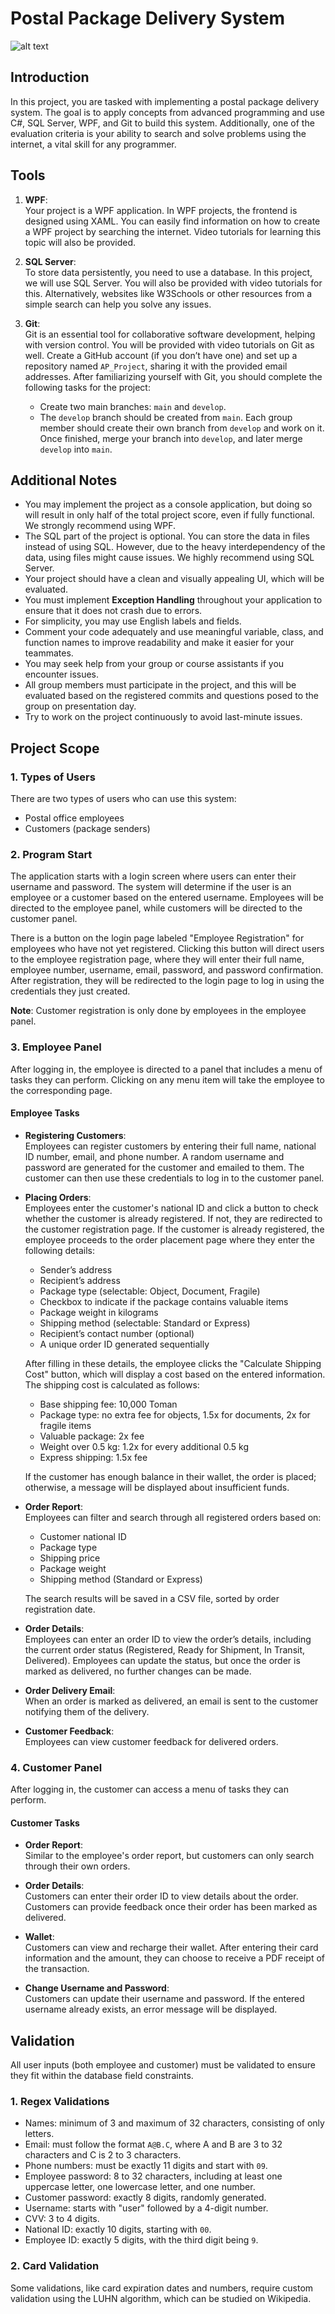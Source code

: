# Postal Package Delivery System
![alt text]([https://github.com/[username]/[reponame]/blob/[branch]/image.jpg](https://github.com/saeedvft/PostApp/blob/main/Screenshots/Main-window.jpg)?raw=true)
## Introduction
In this project, you are tasked with implementing a postal package delivery system. The goal is to apply concepts from advanced programming and use C#, SQL Server, WPF, and Git to build this system. Additionally, one of the evaluation criteria is your ability to search and solve problems using the internet, a vital skill for any programmer.

## Tools
1. **WPF**:  
   Your project is a WPF application. In WPF projects, the frontend is designed using XAML. You can easily find information on how to create a WPF project by searching the internet. Video tutorials for learning this topic will also be provided.
   
2. **SQL Server**:  
   To store data persistently, you need to use a database. In this project, we will use SQL Server. You will also be provided with video tutorials for this. Alternatively, websites like W3Schools or other resources from a simple search can help you solve any issues.
   
3. **Git**:  
   Git is an essential tool for collaborative software development, helping with version control. You will be provided with video tutorials on Git as well. Create a GitHub account (if you don’t have one) and set up a repository named `AP_Project`, sharing it with the provided email addresses. After familiarizing yourself with Git, you should complete the following tasks for the project:
   
   - Create two main branches: `main` and `develop`.
   - The `develop` branch should be created from `main`. Each group member should create their own branch from `develop` and work on it. Once finished, merge your branch into `develop`, and later merge `develop` into `main`.

## Additional Notes
- You may implement the project as a console application, but doing so will result in only half of the total project score, even if fully functional. We strongly recommend using WPF.
- The SQL part of the project is optional. You can store the data in files instead of using SQL. However, due to the heavy interdependency of the data, using files might cause issues. We highly recommend using SQL Server.
- Your project should have a clean and visually appealing UI, which will be evaluated.
- You must implement **Exception Handling** throughout your application to ensure that it does not crash due to errors.
- For simplicity, you may use English labels and fields.
- Comment your code adequately and use meaningful variable, class, and function names to improve readability and make it easier for your teammates.
- You may seek help from your group or course assistants if you encounter issues.
- All group members must participate in the project, and this will be evaluated based on the registered commits and questions posed to the group on presentation day.
- Try to work on the project continuously to avoid last-minute issues.

## Project Scope

### 1. Types of Users
There are two types of users who can use this system:
- Postal office employees
- Customers (package senders)

### 2. Program Start
The application starts with a login screen where users can enter their username and password. The system will determine if the user is an employee or a customer based on the entered username. Employees will be directed to the employee panel, while customers will be directed to the customer panel.

There is a button on the login page labeled "Employee Registration" for employees who have not yet registered. Clicking this button will direct users to the employee registration page, where they will enter their full name, employee number, username, email, password, and password confirmation. After registration, they will be redirected to the login page to log in using the credentials they just created.

**Note**: Customer registration is only done by employees in the employee panel.

### 3. Employee Panel
After logging in, the employee is directed to a panel that includes a menu of tasks they can perform. Clicking on any menu item will take the employee to the corresponding page.

#### Employee Tasks
- **Registering Customers**:  
  Employees can register customers by entering their full name, national ID number, email, and phone number. A random username and password are generated for the customer and emailed to them. The customer can then use these credentials to log in to the customer panel.
  
- **Placing Orders**:  
  Employees enter the customer's national ID and click a button to check whether the customer is already registered. If not, they are redirected to the customer registration page. If the customer is already registered, the employee proceeds to the order placement page where they enter the following details:
    - Sender’s address
    - Recipient’s address
    - Package type (selectable: Object, Document, Fragile)
    - Checkbox to indicate if the package contains valuable items
    - Package weight in kilograms
    - Shipping method (selectable: Standard or Express)
    - Recipient’s contact number (optional)
    - A unique order ID generated sequentially

  After filling in these details, the employee clicks the "Calculate Shipping Cost" button, which will display a cost based on the entered information. The shipping cost is calculated as follows:
    - Base shipping fee: 10,000 Toman
    - Package type: no extra fee for objects, 1.5x for documents, 2x for fragile items
    - Valuable package: 2x fee
    - Weight over 0.5 kg: 1.2x for every additional 0.5 kg
    - Express shipping: 1.5x fee

  If the customer has enough balance in their wallet, the order is placed; otherwise, a message will be displayed about insufficient funds.

- **Order Report**:  
  Employees can filter and search through all registered orders based on:
    - Customer national ID
    - Package type
    - Shipping price
    - Package weight
    - Shipping method (Standard or Express)
  
  The search results will be saved in a CSV file, sorted by order registration date.

- **Order Details**:  
  Employees can enter an order ID to view the order’s details, including the current order status (Registered, Ready for Shipment, In Transit, Delivered). Employees can update the status, but once the order is marked as delivered, no further changes can be made.

- **Order Delivery Email**:  
  When an order is marked as delivered, an email is sent to the customer notifying them of the delivery.

- **Customer Feedback**:  
  Employees can view customer feedback for delivered orders.

### 4. Customer Panel
After logging in, the customer can access a menu of tasks they can perform.

#### Customer Tasks
- **Order Report**:  
  Similar to the employee's order report, but customers can only search through their own orders.
  
- **Order Details**:  
  Customers can enter their order ID to view details about the order. Customers can provide feedback once their order has been marked as delivered.

- **Wallet**:  
  Customers can view and recharge their wallet. After entering their card information and the amount, they can choose to receive a PDF receipt of the transaction.

- **Change Username and Password**:  
  Customers can update their username and password. If the entered username already exists, an error message will be displayed.

## Validation
All user inputs (both employee and customer) must be validated to ensure they fit within the database field constraints.

### 1. Regex Validations
- Names: minimum of 3 and maximum of 32 characters, consisting of only letters.
- Email: must follow the format `A@B.C`, where A and B are 3 to 32 characters and C is 2 to 3 characters.
- Phone numbers: must be exactly 11 digits and start with `09`.
- Employee password: 8 to 32 characters, including at least one uppercase letter, one lowercase letter, and one number.
- Customer password: exactly 8 digits, randomly generated.
- Username: starts with "user" followed by a 4-digit number.
- CVV: 3 to 4 digits.
- National ID: exactly 10 digits, starting with `00`.
- Employee ID: exactly 5 digits, with the third digit being `9`.

### 2. Card Validation
Some validations, like card expiration dates and numbers, require custom validation using the LUHN algorithm, which can be studied on Wikipedia.
